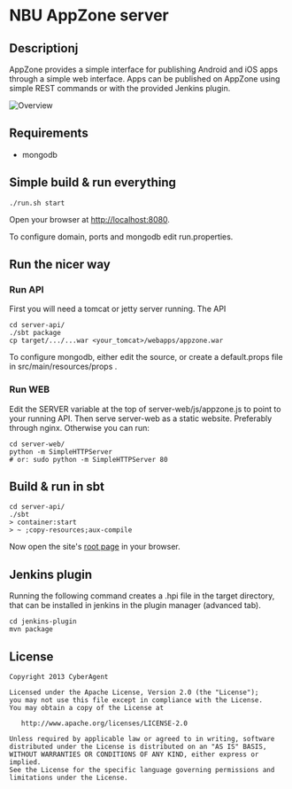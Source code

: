 # NBU AppZone server

## Descriptionj

AppZone provides a simple interface for publishing Android and iOS apps through a simple web interface. Apps can be published on AppZone using simple REST commands or with the provided Jenkins plugin.

![Overview](https://raw.github.com/CyberAgent/AppZone/master/overview.png)

## Requirements

* mongodb

## Simple build & run everything
    ./run.sh start

Open your browser at [http://localhost:8080](http://localhost:8080).

To configure domain, ports and mongodb edit run.properties.

## Run the nicer way

### Run API
First you will need a tomcat or jetty server running. The API

    cd server-api/
    ./sbt package
    cp target/.../...war <your_tomcat>/webapps/appzone.war

To configure mongodb, either edit the source, or create a default.props file in src/main/resources/props .

### Run WEB
Edit the SERVER variable at the top of server-web/js/appzone.js to point to your running API. Then serve server-web as a static website. Preferably through nginx. Otherwise you can run:

	cd server-web/
	python -m SimpleHTTPServer
	# or: sudo python -m SimpleHTTPServer 80

## Build & run in sbt
    cd server-api/
    ./sbt
    > container:start
    > ~ ;copy-resources;aux-compile

Now open the site's [root page](http://localhost:8080/) in your browser.

## Jenkins plugin
Running the following command creates a .hpi file in the target directory, that can be installed in jenkins in the plugin manager (advanced tab).

    cd jenkins-plugin
    mvn package

## License
    Copyright 2013 CyberAgent

    Licensed under the Apache License, Version 2.0 (the "License");
    you may not use this file except in compliance with the License.
    You may obtain a copy of the License at

       http://www.apache.org/licenses/LICENSE-2.0

    Unless required by applicable law or agreed to in writing, software
    distributed under the License is distributed on an "AS IS" BASIS,
    WITHOUT WARRANTIES OR CONDITIONS OF ANY KIND, either express or implied.
    See the License for the specific language governing permissions and
    limitations under the License.
